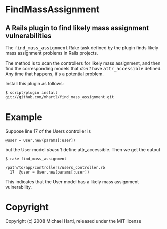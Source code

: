# FindMassAssignment

## A Rails plugin to find likely mass assignment vulnerabilities

The <tt>find\_mass\_assignment</tt> Rake task defined by the plugin finds likely mass assignment problems in Rails projects.

The method is to scan the controllers for likely mass assignment, and then find the corresponding models that *don't* have <tt>attr\_accessible</tt> defined.  Any time that happens, it's a potential problem.

Install this plugin as follows:

    $ script/plugin install git://github.com/mhartl/find_mass_assignment.git


# Example

Suppose line 17 of the Users controller is

    @user = User.new(params[:user])

but the User model *doesn't* define attr_accessible.  Then we get the output

    $ rake find_mass_assignment

    /path/to/app/controllers/users_controller.rb
      17  @user = User.new(params[:user])

This indicates that the User model has a likely mass assignment vulnerability.

# Copyright

Copyright (c) 2008 Michael Hartl, released under the MIT license
